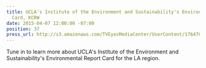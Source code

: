 ```yaml
---
title: UCLA's Institute of the Environment and Sustainability's Environmental Report
  Card, KCRW
date: 2015-04-07 12:00:00 -07:00
position: 37
press_url: http://s3.amazonaws.com/TVEyesMediaCenter/UserContent/176470/4727465.5429/RADKCRW_04-07-2015_06.30.25.mp3
---
```


Tune in to learn more about UCLA's Institute of the Environment and Sustainability's Environmental Report Card for the LA region.
